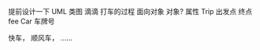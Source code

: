 提前设计一下 UML 类图 
滴滴 打车的过程
面向对象 对象? 属性
  Trip 
   出发点
   终点
   fee 
  Car 
    车牌号
    
  快车， 顺风车， ......